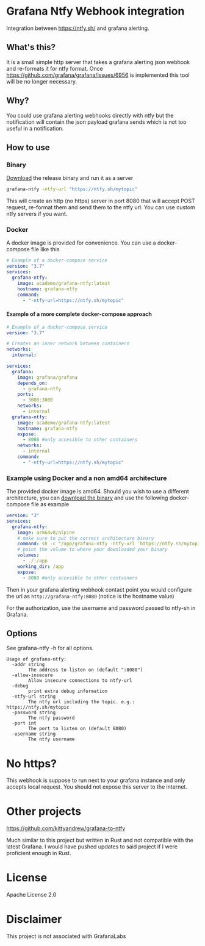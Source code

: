 # Grafana Ntfy Webhook integration

Integration between https://ntfy.sh/ and grafana alerting.

## What's this?

It is a small simple http server that takes a grafana alerting json webhook and re-formats it for ntfy format.
Once https://github.com/grafana/grafana/issues/6956 is implemented this tool will be no longer necessary.

## Why?

You could use grafana alerting webhooks directly with ntfy but the notification will contain the json payload grafana sends which is not too useful in a notification.

## How to use

### Binary

[Download](https://github.com/academo/grafana-alerting-ntfy-webhook-integration/releases/) the release binary and run it as a server

```bash
grafana-ntfy -ntfy-url "https://ntfy.sh/mytopic"

```

This will create an http (no https) server in port 8080 that will accept POST request, re-format them and send them to the ntfy url. You can use custom ntfy servers if you want.

### Docker

A docker image is provided for convenience. You can use a docker-compose file like this

```yaml
# Example of a docker-compose service
version: "3.7"
services:
  grafana-ntfy:
    image: academo/grafana-ntfy:latest
    hostname: grafana-ntfy
    command:
      - "-ntfy-url=https://ntfy.sh/mytopic"
```

#### Example of a more complete docker-compose approach

```yaml
# Example of a docker-compose service
version: "3.7"

# Creates an inner network between containers
networks:
  internal:

services:
  grafana:
    image: grafana/grafana
    depends_on:
      - grafana-ntfy
    ports:
      - 3000:3000
    networks:
      - internal
  grafana-ntfy:
    image: academo/grafana-ntfy:latest
    hostname: grafana-ntfy
    expose:
      - 8080 #only accesible to other containers
    networks:
      - internal
    command:
      - "-ntfy-url=https://ntfy.sh/mytopic"
```

### Example using Docker and a non amd64 architecture

The provided docker image is amd64. Should you wish to use a different architecture, you can [download the binary](https://github.com/academo/grafana-alerting-ntfy-webhook-integration/releases) and use the following docker-compose file as example

```yaml
version: "3"
services:
  grafana-ntfy:
    image: arm64v8/alpine
    # make sure to put the correct architecture binary
    command: sh -c "/app/grafana-ntfy -ntfy-url 'https://ntfy.sh/mytopic'"
    # point the volume to where your downloaded your binary
    volumes:
      - ./:/app
    working_dir: /app
    expose:
      - 8080 #only accesible to other containers
```

Then in your grafana alerting webhook contact point you would configure the url as `http://grafana-ntfy:8080` (notice is the hostname value)

For the authorization, use the username and password passed to ntfy-sh in Grafana.

## Options

See grafana-ntfy -h for all options.

```
Usage of grafana-ntfy:
  -addr string
        The address to listen on (default ":8080")
  -allow-insecure
        Allow insecure connections to ntfy-url
  -debug
        print extra debug information
  -ntfy-url string
        The ntfy url including the topic. e.g.: https://ntfy.sh/mytopic
  -password string
        The ntfy password
  -port int
        The port to listen on (default 8080)
  -username string
        The ntfy username
```

# No https?

This webhook is suppose to run next to your grafana instance and only accepts local request. You should not expose this server to the internet.

# Other projects

https://github.com/kittyandrew/grafana-to-ntfy

Much similar to this project but written in Rust and not compatible with the latest Grafana. I would have pushed updates to said project if I were proficient enough in Rust.

# License

Apache License 2.0

# Disclaimer

This project is not associated with GrafanaLabs
